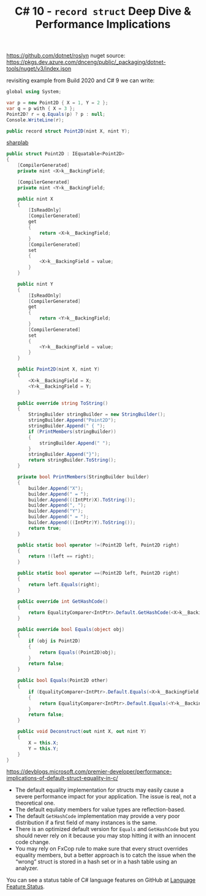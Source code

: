 ﻿---
layout: post
title: C# 10 - `record struct` Deep Dive & Performance Implications
---


https://github.com/dotnet/roslyn
nuget source:
https://pkgs.dev.azure.com/dnceng/public/_packaging/dotnet-tools/nuget/v3/index.json

revisiting example from Build 2020 and C# 9 we can write:
```csharp
global using System;

var p = new Point2D { X = 1, Y = 2 };
var q = p with { X = 3 };
Point2D? r = q.Equals(p) ? p : null;
Console.WriteLine(r);

public record struct Point2D(nint X, nint Y);
```
[sharplab](https://sharplab.io/#v2:EYLgZgpghgLgrgJwgZwLRIMYHsEBNXIwJwYzIA+AAgEwCMAsAFBMBuUCABAA4cC8HAOwgB3DgAUsASwExqAEQ4BvDgA0+HWgBoOATXXUOAXwDcrdhwCO6nsMkwAFktXqAzEdOMJ02XID8HTn4LADoAUQs4KAAbZAAKLgBKDn8eEEE4KKiPSloATliEBI8mSjdMHFwOQmJScSkZeViBb1VtZpldIqA===)
```csharp
public struct Point2D : IEquatable<Point2D>
{
    [CompilerGenerated]
    private nint <X>k__BackingField;

    [CompilerGenerated]
    private nint <Y>k__BackingField;

    public nint X
    {
        [IsReadOnly]
        [CompilerGenerated]
        get
        {
            return <X>k__BackingField;
        }
        [CompilerGenerated]
        set
        {
            <X>k__BackingField = value;
        }
    }

    public nint Y
    {
        [IsReadOnly]
        [CompilerGenerated]
        get
        {
            return <Y>k__BackingField;
        }
        [CompilerGenerated]
        set
        {
            <Y>k__BackingField = value;
        }
    }

    public Point2D(nint X, nint Y)
    {
        <X>k__BackingField = X;
        <Y>k__BackingField = Y;
    }

    public override string ToString()
    {
        StringBuilder stringBuilder = new StringBuilder();
        stringBuilder.Append("Point2D");
        stringBuilder.Append(" { ");
        if (PrintMembers(stringBuilder))
        {
            stringBuilder.Append(" ");
        }
        stringBuilder.Append("}");
        return stringBuilder.ToString();
    }

    private bool PrintMembers(StringBuilder builder)
    {
        builder.Append("X");
        builder.Append(" = ");
        builder.Append(((IntPtr)X).ToString());
        builder.Append(", ");
        builder.Append("Y");
        builder.Append(" = ");
        builder.Append(((IntPtr)Y).ToString());
        return true;
    }

    public static bool operator !=(Point2D left, Point2D right)
    {
        return !(left == right);
    }

    public static bool operator ==(Point2D left, Point2D right)
    {
        return left.Equals(right);
    }

    public override int GetHashCode()
    {
        return EqualityComparer<IntPtr>.Default.GetHashCode(<X>k__BackingField) * -1521134295 + EqualityComparer<IntPtr>.Default.GetHashCode(<Y>k__BackingField);
    }

    public override bool Equals(object obj)
    {
        if (obj is Point2D)
        {
            return Equals((Point2D)obj);
        }
        return false;
    }

    public bool Equals(Point2D other)
    {
        if (EqualityComparer<IntPtr>.Default.Equals(<X>k__BackingField, other.<X>k__BackingField))
        {
            return EqualityComparer<IntPtr>.Default.Equals(<Y>k__BackingField, other.<Y>k__BackingField);
        }
        return false;
    }

    public void Deconstruct(out nint X, out nint Y)
    {
        X = this.X;
        Y = this.Y;
    }
}
```


https://devblogs.microsoft.com/premier-developer/performance-implications-of-default-struct-equality-in-c/
* The default equality implementation for structs may easily cause a severe performance impact for your application. The issue is real, not a theoretical one.
* The default equliaty members for value types are reflection-based.
* The default `GetHashCode` implementation may provide a very poor distribution if a first field of many instances is the same.
* There is an optimized default version for `Equals` and `GetHashCode` but you should never rely on it because you may stop hitting it with an innocent code change.
* You may rely on FxCop rule to make sure that every struct overrides equality members, but a better approach is to catch the issue when the “wrong” struct is stored in a hash set or in a hash table using an analyzer.

You can see a status table of C# language features on GitHub at 
[Language Feature Status](https://github.com/dotnet/roslyn/blob/master/docs/Language%20Feature%20Status.md).

